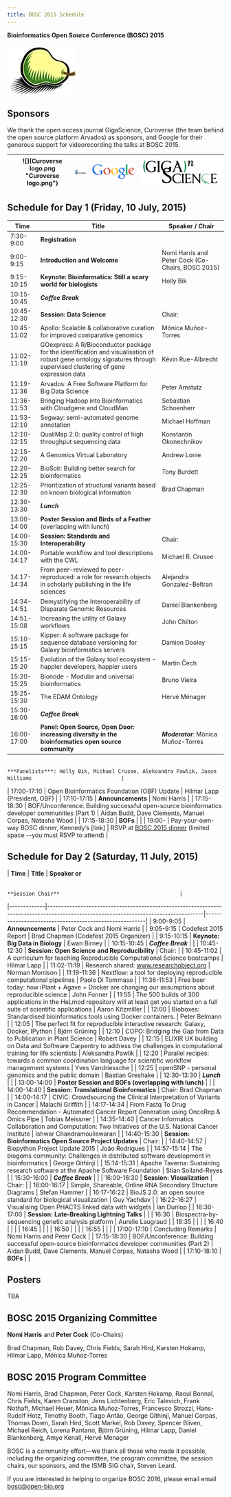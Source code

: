 ```yaml
---
title: BOSC 2015 Schedule
---
```


**Bioinformatics Open Source Conference (BOSC) 2015**

![](Pear.png "Pear.png")

Sponsors
--------

We thank the open access journal GigaScience, Curoverse (the team behind
the open source platform Arvados) as sponsors, and Google for their
generous support for videorecording the talks at BOSC 2015.

|     | ![](Curoverse logo.png "Curoverse logo.png") | ![](Arvados.png "Arvados.png") | ![](Google-logo11w.png "Google-logo11w.png") | ![](Gigascience-07.png "Gigascience-07.png") |
|-----|----------------------------------------------|--------------------------------|----------------------------------------------|----------------------------------------------|

Schedule for Day 1 (Friday, 10 July, 2015)
------------------------------------------

| **Time**     | **Title**                                                                                                                                                             | **Speaker / Chair**                                                                                      |
|--------------|-----------------------------------------------------------------------------------------------------------------------------------------------------------------------|----------------------------------------------------------------------------------------------------------|
| 7:30-9:00    | **Registration**                                                                                                                                                      |                                                                                                          |
| 9:00-9:15    | **Introduction and Welcome**                                                                                                                                          | Nomi Harris and Peter Cock (Co-Chairs, BOSC 2015)                                                        |
| 9:15-10:15   | **Keynote:** **Bioinformatics: Still a scary world for biologists**                                                                                                   | Holly Bik                                                                                                |
| 10:15-10:45  | ***Coffee Break***                                                                                                                                                    |                                                                                                          |
| 10:45-12:30  | **Session: Data Science**                                                                                                                                             | Chair:                                                                                                   |
| 10:45- 11:02 | Apollo: Scalable & collaborative curation for improved comparative genomics                                                                                           | Mónica Muñoz-Torres                                                                                      |
| 11:02-11:19  | GOexpress: A R/Bioconductor package for the identification and visualisation of robust gene ontology signatures through supervised clustering of gene expression data | Kévin Rue-Albrecht                                                                                       |
| 11:19-11:36  | Arvados: A Free Software Platform for Big Data Science                                                                                                                | Peter Amstutz                                                                                            |
| 11:36-11:53  | Bringing Hadoop into Bioinformatics with Cloudgene and CloudMan                                                                                                       | Sebastian Schoenherr                                                                                     |
| 11:53-12:10  | Segway: semi-automated genome annotation                                                                                                                              | Michael Hoffman                                                                                          |
| 12:10-12:15  | QualiMap 2.0: quality control of high throughput sequencing data                                                                                                      | Konstantin Okonechnikov                                                                                  |
| 12:15-12:20  | A Genomics Virtual Laboratory                                                                                                                                         | Andrew Lonie                                                                                             |
| 12:20-12:25  | BioSolr: Building better search for bioinformatics                                                                                                                    | Tony Burdett                                                                                             |
| 12:25-12:30  | Prioritization of structural variants based on known biological information                                                                                           | Brad Chapman                                                                                             |
| 12:30-13:30  | ***Lunch***                                                                                                                                                           |                                                                                                          |
| 13:00-14:00  | **Poster Session and Birds of a Feather** (overlapping with lunch)                                                                                                    |                                                                                                          |
| 14:00-15:30  | **Session: Standards and Interoperability**                                                                                                                           | Chair:                                                                                                   |
| 14:00-14:17  | Portable workflow and tool descriptions with the CWL                                                                                                                  | Michael R. Crusoe                                                                                        |
| 14:17-14:34  | From peer-reviewed to peer-reproduced: a role for research objects in scholarly publishing in the life sciences                                                       | Alejandra Gonzalez-Beltran                                                                               |
| 14:34-14:51  | Demystifying the Interoperability of Disparate Genomic Resources                                                                                                      | Daniel Blankenberg                                                                                       |
| 14:51-15:08  | Increasing the utility of Galaxy workflows                                                                                                                            | John Chilton                                                                                             |
| 15:10-15:15  | Kipper: A software package for sequence database versioning for Galaxy bioinformatics servers                                                                         | Damion Dooley                                                                                            |
| 15:15-15:20  | Evolution of the Galaxy tool ecosystem - happier developers, happier users                                                                                            | Martin Čech                                                                                              |
| 15:20-15:25  | Bionode - Modular and universal bioinformatics                                                                                                                        | Bruno Vieira                                                                                             |
| 15:25-15:30  | The EDAM Ontology                                                                                                                                                     | Hervé Ménager                                                                                            |
| 15:30-16:00  | ***Coffee Break***                                                                                                                                                    |                                                                                                          |
| 16:00-17:00  | **Panel: Open Source, Open Door: increasing diversity in the bioinformatics open source community**                                                                   | ***Moderator***: Mónica Muñoz-Torres                                                                     
                                                                                                                                                                                                                                                                                                  
                                                                                                                                                                                        ***Panelists***: Holly Bik, Michael Crusoe, Aleksandra Pawlik, Jason Williams                             |
| 17:00-17:10  | Open Bioinformatics Foundation (OBF) Update                                                                                                                           | Hilmar Lapp (President, OBF)                                                                             |
| 17:10-17:15  | **Announcements**                                                                                                                                                     | Nomi Harris                                                                                              |
| 17:15-18:30  | BOF/Unconference: Building successful open-source bioinformatics developer communities (Part 1)                                                                       | Aidan Budd, Dave Clements, Manuel Corpas, Natasha Wood                                                   |
| 17:15-18:30  | **BOFs**                                                                                                                                                              |                                                                                                          |
| 19:00-       | Pay-your-own-way BOSC dinner, Kennedy’s \[link\]                                                                                                                      | RSVP at [BOSC 2015 dinner](http://doodle.com/mcqehfpytzutwzum) (limited space --you must RSVP to attend) |

Schedule for Day 2 (Saturday, 11 July, 2015)
--------------------------------------------

| **Time**    | **Title**                                                                                                                            | **Speaker or**                                         
                                                                                                                                                                                                              
                                                                                                                                                      **Session Chair**                                       |
|-------------|--------------------------------------------------------------------------------------------------------------------------------------|--------------------------------------------------------|
| 9:00-9:05   | **Announcements**                                                                                                                    | Peter Cock and Nomi Harris                             |
| 9:05-9:15   | Codefest 2015 Report                                                                                                                 | Brad Chapman (Codefest 2015 Organizer)                 |
| 9:15-10:15  | **Keynote:** **Big Data in Biology**                                                                                                 | Ewan Birney                                            |
| 10:15-10:45 | ***Coffee Break***                                                                                                                   |                                                        |
| 10:45-12:30 | **Session: Open Science** **and Reproducibility**                                                                                    | Chair:                                                 |
| 10:45-11:02 | A curriculum for teaching Reproducible Computational Science bootcamps                                                               | Hilmar Lapp                                            |
| 11:02-11:19 | Research shared: www.researchobject.org                                                                                              | Norman Morrison                                        |
| 11:19-11:36 | Nextflow: a tool for deploying reproducible computational pipelines                                                                  | Paolo Di Tommaso                                       |
| 11:36-11:53 | Free beer today: how iPlant + Agave + Docker are changing our assumptions about reproducible science                                 | John Fonner                                            |
| 11:55       | The 500 builds of 300 applications in the HeLmod repository will at least get you started on a full suite of scientific applications | Aaron Kitzmiller                                       |
| 12:00       | Bioboxes: Standardised bioinformatics tools using Docker containers.                                                                 | Peter Belmann                                          |
| 12:05       | The perfect fit for reproducible interactive research: Galaxy, Docker, IPython                                                       | Björn Grüning                                          |
| 12:10       | COPO: Bridging the Gap from Data to Publication in Plant Science                                                                     | Robert Davey                                           |
| 12:15       | ELIXIR UK building on Data and Software Carpentry to address the challenges in computational training for life scientists            | Aleksandra Pawlik                                      |
| 12:20       | Parallel recipes: towards a common coordination language for scientific workflow management systems                                  | Yves Vandriessche                                      |
| 12:25       | openSNP - personal genomics and the public domain                                                                                    | Bastian Greshake                                       |
| 12:30-13:30 | ***Lunch***                                                                                                                          |                                                        |
| 13:00-14:00 | **Poster Session and BOFs (overlapping with lunch)**                                                                                 |                                                        |
| 14:00-14:40 | **Session: Translational Bioinformatics**                                                                                            | Chair: Brad Chapman                                    |
| 14:00-14:17 | CIViC: Crowdsourcing the Clinical Interpretation of Variants in Cancer                                                               | Malachi Griffith                                       |
| 14:17-14:34 | From Fastq To Drug Recommendation - Automated Cancer Report Generation using OncoRep & Omics Pipe                                    | Tobias Meissner                                        |
| 14:35-14:40 | Cancer Informatics Collaboration and Computation: Two Initiatives of the U.S. National Cancer Institute                              | Ishwar Chandramouliswaran                              |
| 14:40-15:30 | **Session: Bioinformatics Open Source Project Updates**                                                                              | Chair:                                                 |
| 14:40-14:57 | Biopython Project Update 2015                                                                                                        | João Rodrigues                                         |
| 14:57-15:14 | The biogems community: Challenges in distributed software development in bioinformatics                                              | George Githinji                                        |
| 15:14-15:31 | Apache Taverna: Sustaining research software at the Apache Software Foundation                                                       | Stian Soiland-Reyes                                    |
| 15:30-16:00 | ***Coffee Break***                                                                                                                   |                                                        |
| 16:00-16:30 | **Session: Visualization**                                                                                                           | Chair:                                                 |
| 16:00-16:17 | Simple, Shareable, Online RNA Secondary Structure Diagrams                                                                           | Stefan Hammer                                          |
| 16:17-16:22 | BioJS 2.0: an open source standard for biological visualization                                                                      | Guy Yachdav                                            |
| 16:22-16:27 | Visualising Open PHACTS linked data with widgets                                                                                     | Ian Dunlop                                             |
| 16:30-17:00 | **Session: Late-Breaking Lightning Talks**                                                                                           |                                                        |
| 16:30       | Biospectra-by-sequencing genetic analysis platform                                                                                   | Aurelie Laugraud                                       |
| 16:35       |                                                                                                                                      |                                                        |
| 16:40       |                                                                                                                                      |                                                        |
| 16:45       |                                                                                                                                      |                                                        |
| 16:50       |                                                                                                                                      |                                                        |
| 16:55       |                                                                                                                                      |                                                        |
| 17:00-17:10 | Concluding Remarks                                                                                                                   | Nomi Harris and Peter Cock                             |
| 17:15-18:30 | BOF/Unconference: Building successful open-source bioinformatics developer communities (Part 2)                                      | Aidan Budd, Dave Clements, Manuel Corpas, Natasha Wood |
| 17:10-18:10 | **BOFs**                                                                                                                             |                                                        |

Posters
-------

TBA

BOSC 2015 Organizing Committee
------------------------------

**Nomi Harris** and **Peter Cock** (Co-Chairs)

Brad Chapman, Rob Davey, Chris Fields, Sarah Hird, Karsten Hokamp,
Hilmar Lapp, Mónica Muñoz-Torres

BOSC 2015 Program Committee
---------------------------

Nomi Harris, Brad Chapman, Peter Cock, Karsten Hokamp, Raoul Bonnal,
Chris Fields, Karen Cranston, Jens Lichtenberg, Eric Talevich, Frank
Nothaft, Michael Heuer, Mónica Muñoz-Torres, Francesco Strozzi,
Hans-Rudolf Hotz, Timothy Booth, Tiago Antão, George Githinji, Manuel
Corpas, Thomas Down, Sarah Hird, Scott Markel, Rob Davey, Spencer
Bliven, Michael Reich, Lorena Pantano, Björn Grüning, Hilmar Lapp,
Daniel Blankenberg, Amye Kenall, Hervé Menager

BOSC is a community effort—we thank all those who made it possible,
including the organizing committee, the program committee, the session
chairs, our sponsors, and the ISMB SIG chair, Steven Leard.

If you are interested in helping to organize BOSC 2016, please email
email bosc@open-bio.org
